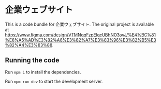 
  # 企業ウェブサイト

  This is a code bundle for 企業ウェブサイト. The original project is available at https://www.figma.com/design/VTMNqqFzpElqcUBhNO3ovJ/%E4%BC%81%E6%A5%AD%E3%82%A6%E3%82%A7%E3%83%96%E3%82%B5%E3%82%A4%E3%83%88.

  ## Running the code

  Run `npm i` to install the dependencies.

  Run `npm run dev` to start the development server.
  